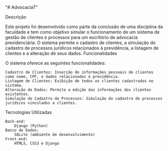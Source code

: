 "# AdvocaciaT" 

Descrição

Este projeto foi desenvolvido como parte da conclusão de uma disciplina da faculdade e tem como objetivo simular o funcionamento de um sistema de gestão de clientes e processos para um escritório de advocacia previdenciária. O sistema permite o cadastro de clientes, a simulação do cadastro de processos jurídicos relacionados à previdência, a listagem de clientes e a alteração de seus dados.
Funcionalidades

O sistema oferece as seguintes funcionalidades:

    Cadastro de Clientes: Inserção de informações pessoais de clientes como nome, CPF, e dados relacionados à previdência.
    Listagem de Clientes: Exibição de todos os clientes cadastrados no sistema.
    Alteração de Dados: Permite a edição das informações dos clientes existentes.
    Simulação de Cadastro de Processos: Simulação do cadastro de processos jurídicos vinculados a clientes.

Tecnologias Utilizadas

    Back-end:
        Django (Python)
    Banco de Dados:
        SQLite (ambiente de desenvolvimento)
    Front-end:
        HTML5, CSS3 e Django
